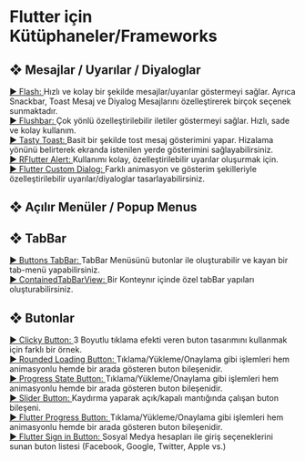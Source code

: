<h1>Flutter için Kütüphaneler/Frameworks</h1>

<h2>&#10070; Mesajlar / Uyarılar / Diyaloglar </font></h2>
<a href="https://github.com/sososdk/flash">► Flash: </a>Hızlı ve kolay bir şekilde mesajlar/uyarılar göstermeyi sağlar. Ayrıca Snackbar, Toast Mesaj ve Diyalog Mesajlarını özelleştirerek birçok seçenek sunmaktadır.<br/>
<a href="https://github.com/AndreHaueisen/flushbar">► Flushbar: </a>Çok yönlü özelleştirilebilir iletiler göstermeyi sağlar. Hızlı, sade ve kolay kullanım.<br/>
<a href="https://github.com/phijma/tasty_toast">► Tasty Toast: </a>Basit bir şekilde tost mesaj gösterimini yapar. Hizalama yönünü belirterek ekranda istenilen yerde gösterimini sağlayabilirsiniz.<br/>
<a href="https://github.com/RatelHub/rflutter_alert">► RFlutter Alert: </a>Kullanımı kolay, özelleştirilebilir uyarılar oluşurmak için.<br/>
<a href="https://github.com/YYFlutter/flutter-custom-dialog">► Flutter Custom Dialog: </a>Farklı animasyon ve gösterim şekilleriyle özelleştirilebilir uyarılar/diyaloglar tasarlayabilirsiniz.<br/>

<h2>&#10070; Açılır Menüler / Popup Menus </font></h2>


<h2>&#10070; TabBar </font></h2>
<a href="https://github.com/Afonsocraposo/buttons_tabbar/">► Buttons TabBar: </a>TabBar Menüsünü butonlar ile oluşturabilir ve kayan bir tab-menü yapabilirsiniz.
<br/>
<a href="https://github.com/slovnicki/contained_tab_bar_view/">► ContainedTabBarView: </a>Bir Konteynır içinde özel tabBar yapıları oluşturabilirsiniz.
<br/>

<h2>&#10070; Butonlar </font></h2>
<a href="https://github.com/raj457036/Flutter-Clicky-Button/">► Clicky Button: </a>3 Boyutlu tıklama efekti veren buton tasarımını kullanmak için farklı bir örnek.
<br/>
<a href="https://github.com/chrisedg87/flutter_rounded_loading_button/">► Rounded Loading Button: </a>Tıklama/Yükleme/Onaylama gibi işlemleri hem animasyonlu hemde bir arada gösteren buton bileşenidir.<br/>
<a href="https://github.com/slm/progress-state-button/">► Progress State Button: </a>Tıklama/Yükleme/Onaylama gibi işlemleri hem animasyonlu hemde bir arada gösteren buton bileşenidir.<br/>
<a href="https://github.com/anirudhsharma392/Slider-Button/">► Slider Button: </a>Kaydırma yaparak açık/kapalı mantığında çalışan buton bileşeni.<br/>
<a href="https://github.com/jiangyang5157/flutter_progress_button/">► Flutter Progress Button: </a>Tıklama/Yükleme/Onaylama gibi işlemleri hem animasyonlu hemde bir arada gösteren buton bileşenidir.<br/>
<a href="https://github.com/ZaynJarvis/Flutter-Sign-in-Button/">► Flutter Sign in Button: </a>Sosyal Medya hesapları ile giriş seçeneklerini sunan buton listesi (Facebook, Google, Twitter, Apple vs.)<br/>
